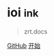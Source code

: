 <!-- ![logo](_media/icon.svg) -->

# ioi <small>ink</small>

> zrt.docs

[GitHub](https://github.com/zhangruitian)
[开始](/zh-cn/notepad.md)

<!-- 背景图片 -->
<!-- ![](_media/bg.png) -->
<!-- 背景色 -->
<!-- ![color](#f0f0f0) -->